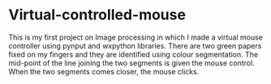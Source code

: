 # Virtual-controlled-mouse
This is my first project on Image processing in which I made a virtual mouse controller using pynput and wxpython libraries.
There are two green papers fixed on my fingers and they are identified using colour segmentation.
The mid-point of the line joining the two segments is given the mouse control.
When the two segments comes closer, the mouse clicks.


